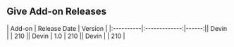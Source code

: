 ## Give Add-on Releases

| Add-on   |      Release Date |  Version |
|:----------|:-------------:|------:|| Devin |   | 210 || Devin |  1.0 | 210 || Devin |   | 210 |

